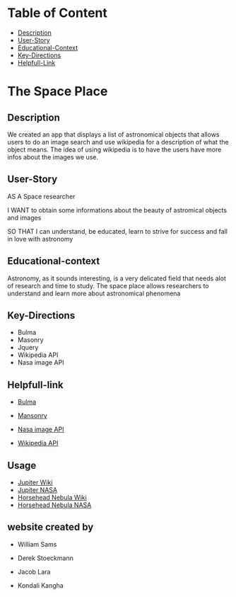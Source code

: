 # Table of Content

- [Description](#Description)
- [User-Story](#User-Story)
- [Educational-Context](#Educational-context)
- [Key-Directions](#Key-Directions)
- [Helpfull-Link](#Helpfull-link)

# The Space Place

## Description

We created an app that displays a list of astronomical objects that allows users to do an image search and use wikipedia for a description of what the object means. The idea of using wikipedia is to have the users have more infos about the images we use.

## User-Story

AS A Space researcher

I WANT to obtain some informations about the beauty of astromical objects and images

SO THAT I can understand, be educated, learn to strive for success and fall in love with astronomy

## Educational-context

Astronomy, as it sounds interesting, is a very delicated field that needs alot of research and time to study. The space place allows researchers to understand and learn more about astronomical phenomena

## Key-Directions

- Bulma
- Masonry
- Jquery
- Wikipedia API
- Nasa image API

## Helpfull-link

- [Bulma](https://bulma.io)

- [Mansonry](https://masonry.desandro.com)

- [Nasa image API](https://api.nasa.gov)

- [Wikipedia API](https://www.mediawiki.org/wiki/API:Main_page)

## Usage

- [Jupiter Wiki](assets/images/1)
- [Jupiter NASA](assets/images/2)
- [Horsehead Nebula Wiki](assets/images/3)
- [Horsehead Nebula NASA](assets/images/4)

## website created by

- William Sams

- Derek Stoeckmann

- Jacob Lara

- Kondali Kangha
